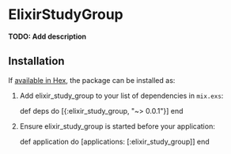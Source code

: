 # ElixirStudyGroup

**TODO: Add description**

## Installation

If [available in Hex](https://hex.pm/docs/publish), the package can be installed as:

  1. Add elixir_study_group to your list of dependencies in `mix.exs`:

        def deps do
          [{:elixir_study_group, "~> 0.0.1"}]
        end

  2. Ensure elixir_study_group is started before your application:

        def application do
          [applications: [:elixir_study_group]]
        end

